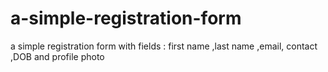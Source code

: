 # a-simple-registration-form
a simple registration form with fields : first name ,last name ,email, contact ,DOB and profile photo
